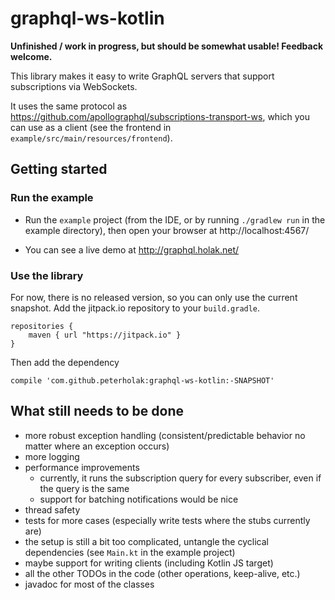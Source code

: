 # graphql-ws-kotlin

**Unfinished / work in progress, but should be somewhat usable! Feedback welcome.**

This library makes it easy to write GraphQL servers that support subscriptions via WebSockets.

It uses the same protocol as https://github.com/apollographql/subscriptions-transport-ws, which
you can use as a client (see the frontend in `example/src/main/resources/frontend`).

## Getting started

### Run the example

- Run the `example` project (from the IDE, or by running `./gradlew run` in the example directory),
then open your browser at http://localhost:4567/

- You can see a live demo at http://graphql.holak.net/

### Use the library

For now, there is no released version, so you can only use the current snapshot.
Add the jitpack.io repository to your `build.gradle`.

```
repositories {
    maven { url "https://jitpack.io" }
}
```

Then add the dependency

```
compile 'com.github.peterholak:graphql-ws-kotlin:-SNAPSHOT'
```

## What still needs to be done

- more robust exception handling (consistent/predictable behavior no matter where an exception occurs)
- more logging
- performance improvements
    - currently, it runs the subscription query for every subscriber, even if the query is the same
    - support for batching notifications would be nice
- thread safety
- tests for more cases (especially write tests where the stubs currently are)
- the setup is still a bit too complicated, untangle the cyclical dependencies (see `Main.kt` in the example project)
- maybe support for writing clients (including Kotlin JS target)
- all the other TODOs in the code (other operations, keep-alive, etc.)
- javadoc for most of the classes
